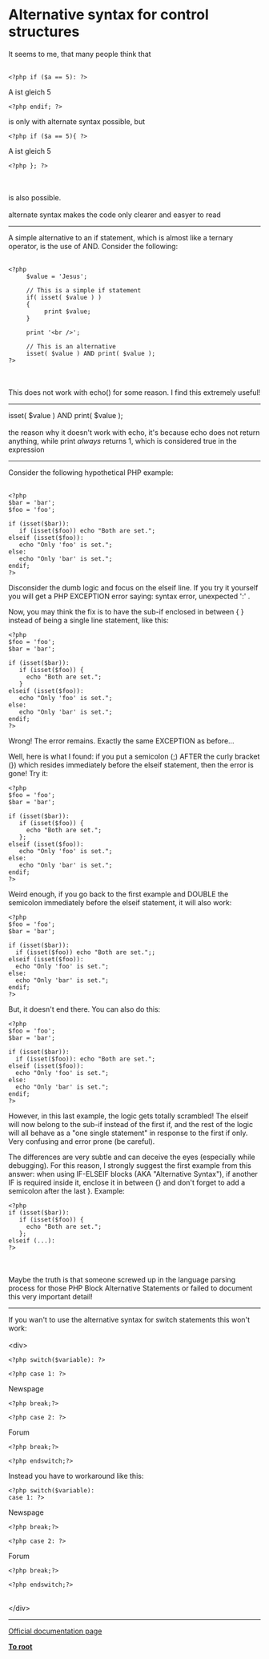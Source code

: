 # Alternative syntax for control structures



It seems to me, that many people think that<br><br>

```
<?php if ($a == 5): ?>
```

A ist gleich 5


```
<?php endif; ?>
```


is only with alternate syntax possible, but 



```
<?php if ($a == 5){ ?>
```

A ist gleich 5


```
<?php }; ?>
```
<br><br>is also possible.<br><br>alternate syntax makes the code only clearer and easyer to read  

---

A simple alternative to an if statement, which is almost like a ternary operator, is the use of AND. Consider the following:<br><br>

```
<?php
     $value = 'Jesus';

     // This is a simple if statement
     if( isset( $value ) )
     {
          print $value;
     }

     print '<br />';

     // This is an alternative
     isset( $value ) AND print( $value );
?>
```
<br><br>This does not work with echo() for some reason. I find this extremely useful!  

---

isset( $value ) AND print( $value );<br><br>the reason why it doesn&apos;t work with echo, it&apos;s because echo does not return anything, while print _always_ returns 1, which is considered true in the expression  

---

Consider the following hypothetical PHP example:<br><br>

```
<?php
$bar = 'bar';
$foo = 'foo';

if (isset($bar)):
   if (isset($foo)) echo "Both are set.";
elseif (isset($foo)):
   echo "Only 'foo' is set.";
else:
   echo "Only 'bar' is set.";
endif;
?>
```


Disconsider the dumb logic and focus on the elseif line. If you try it yourself you will get a PHP EXCEPTION error saying: syntax error, unexpected ':' .

Now, you may think the fix is to have the sub-if enclosed in between { } instead of being a single line statement, like this:



```
<?php
$foo = 'foo';
$bar = 'bar';

if (isset($bar)):
   if (isset($foo)) {
     echo "Both are set.";
   }
elseif (isset($foo)):
   echo "Only 'foo' is set.";
else:
   echo "Only 'bar' is set.";
endif;
?>
```


Wrong! The error remains. Exactly the same EXCEPTION as before...
    
Well, here is what I found: if you put a semicolon (;) AFTER the curly bracket (}) which resides immediately before the elseif statement, then the error is gone! Try it:



```
<?php
$foo = 'foo';
$bar = 'bar';

if (isset($bar)):
   if (isset($foo)) {
     echo "Both are set.";
   };
elseif (isset($foo)):
   echo "Only 'foo' is set.";
else:
   echo "Only 'bar' is set.";
endif;
?>
```


Weird enough, if you go back to the first example and DOUBLE the semicolon immediately before the elseif statement, it will also work:



```
<?php
$foo = 'foo';
$bar = 'bar';

if (isset($bar)):
  if (isset($foo)) echo "Both are set.";;
elseif (isset($foo)):
  echo "Only 'foo' is set.";
else:
  echo "Only 'bar' is set.";
endif;
?>
```


But, it doesn't end there. You can also do this:



```
<?php
$foo = 'foo';
$bar = 'bar';

if (isset($bar)):
  if (isset($foo)): echo "Both are set.";
elseif (isset($foo)):
  echo "Only 'foo' is set.";
else:
  echo "Only 'bar' is set.";
endif;
?>
```


However, in this last example, the logic gets totally scrambled! The elseif will now belong to the sub-if instead of the first if, and the rest of the logic will all behave as a "one single statement" in response to the first if only. Very confusing and error prone (be careful).

The differences are very subtle and can deceive the eyes (especially while debugging). For this reason, I strongly suggest the first example from this answer: when using IF-ELSEIF blocks (AKA "Alternative Syntax"), if another IF is required inside it, enclose it in between {} and don't forget to add a semicolon after the last }. Example:



```
<?php
if (isset($bar)):
   if (isset($foo)) {
     echo "Both are set.";
   };
elseif (...):
?>
```
<br><br>Maybe the truth is that someone screwed up in the language parsing process for those PHP Block Alternative Statements or failed to document this very important detail!  

---

If you wan&apos;t to use the alternative syntax for switch statements this won&apos;t work:<br><br>&lt;div&gt;<br>

```
<?php switch($variable): ?>
```



```
<?php case 1: ?>
```

<div>
Newspage
</div>


```
<?php break;?>
```



```
<?php case 2: ?>
```

</div>
Forum
<div>


```
<?php break;?>
```



```
<?php endswitch;?>
```

</div>

Instead you have to workaround like this:

<div>


```
<?php switch($variable): 
case 1: ?>
```

<div>
Newspage
</div>


```
<?php break;?>
```



```
<?php case 2: ?>
```

</div>
Forum
<div>


```
<?php break;?>
```



```
<?php endswitch;?>
```
<br>&lt;/div&gt;  

---

[Official documentation page](https://www.php.net/manual/en/control-structures.alternative-syntax.php)

**[To root](/README.md)**
